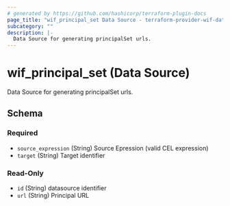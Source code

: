```yaml
---
# generated by https://github.com/hashicorp/terraform-plugin-docs
page_title: "wif_principal_set Data Source - terraform-provider-wif-data"
subcategory: ""
description: |-
  Data Source for generating principalSet urls.
---
```


# wif_principal_set (Data Source)

Data Source for generating principalSet urls.



<!-- schema generated by tfplugindocs -->
## Schema

### Required

- `source_expression` (String) Source Epression (valid CEL expression)
- `target` (String) Target identifier

### Read-Only

- `id` (String) datasource identifier
- `url` (String) Principal URL
